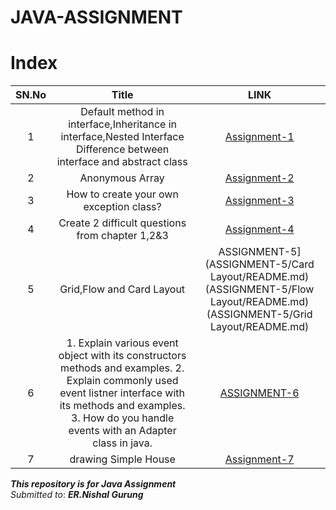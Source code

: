 # JAVA-ASSIGNMENT

# Index

SN.No | Title | LINK
:------:|:---------------:|:---:
1 | Default method in interface,Inheritance in interface,Nested Interface Difference between interface and abstract class | [Assignment-1](Assignment-1/defaultInterface/README.md)
2 |Anonymous Array  | [Assignment-2](Assignment-2/README.md)
3 |How to create your own exception class? |[Assignment-3](Assignment-3/README.md)
4 |Create 2 difficult questions from chapter 1,2&3 | [Assignment-4](Assignment-4/README.md)
5|Grid,Flow and Card Layout  | ASSIGNMENT-5](ASSIGNMENT-5/Card Layout/README.md)(ASSIGNMENT-5/Flow Layout/README.md)(ASSIGNMENT-5/Grid Layout/README.md)
6 | 1. Explain various event object with its constructors methods and examples. 2. Explain commonly used event listner interface with its methods and examples. 3. How do you handle events with an Adapter class in java. |[ASSIGNMENT-6](Assignment-6/README.md)
7 | drawing Simple House  | [Assignment-7](ASSIGNMENT-7)

***This repository is for Java Assignment***\
*Submitted to*: ***ER.Nishal Gurung***
